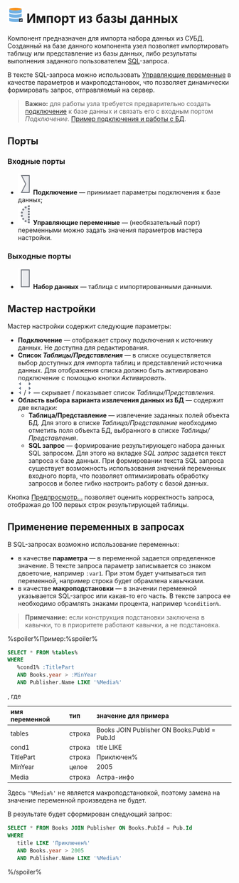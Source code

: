 # ![ ](../../images/icons/data-sources/db-database-import_default.svg) Импорт из базы данных

Компонент предназначен для импорта набора данных из СУБД. Созданный на базе данного компонента узел позволяет импортировать таблицу или представление из базы данных, либо результаты выполнения заданного пользователем [SQL](https://wiki.loginom.ru/articles/sql.html)-запроса.

В тексте SQL-запроса можно использовать [Управляющие переменные](../../scenario/variables/control-variables.md) в качестве параметров и макроподстановок, что позволяет динамически формировать запрос, отправляемый на сервер.

> **Важно:** для работы узла требуется предварительно создать [подключение](../connections/README.md) к базе данных и связать его с входным портом *Подключение*. [Пример подключения и работы с БД](../../quick-start/database.md).

## Порты

### Входные порты

* ![ ](../../images/icons/app/node/ports/inputs/link_inactive.svg) **Подключение** — принимает параметры подключения к базе данных;
* ![ ](../../images/icons/app/node/ports/inputs-optional/variable_inactive.svg) **Управляющие переменные** — (необязательный порт) переменными можно задать значения параметров мастера настройки.

### Выходные порты

* ![ ](../../images/icons/app/node/ports/inputs/table_inactive.svg) **Набор данных** — таблица с импортированными данными.

## Мастер настройки

Мастер настройки содержит следующие параметры:

* **Подключение** — отображает строку подключения к источнику данных. Не доступна для редактирования.
* **Список *Таблицы/Представления*** — в списке осуществляется выбор доступных для импорта таблиц и представлений источника данных. Для отображения списка должно быть активировано подключение с помощью кнопки *Активировать*.
* ![ ](../../images/extjs-theme/splitter/mini-left.svg) / ![ ](../../images/extjs-theme/splitter/mini-right.svg) — скрывает / показывает список *Таблицы/Представления*.
* **Область выбора варианта извлечения данных из БД** — содержит две вкладки:
  * **Таблица/Представление** — извлечение заданных полей объекта БД. Для этого в списке *Таблица/Представление* необходимо отметить поля объекта БД, выбранного в списке *Таблицы/Представления*.
  * **SQL запрос** — формирование результирующего набора данных SQL запросом. Для этого на вкладке *SQL запрос* задается текст запроса к базе данных. При формировании текста SQL запроса существует возможность использования значений переменных входного порта, что позволяет оптимизировать обработку запросов и более гибко настроить работу с базой данных.

Кнопка [Предпросмотр…](../../visualization/preview/preview.md) позволяет оценить корректность запроса, отображая до 100 первых строк результирующей таблицы.

## Применение переменных в запросах

В SQL-запросах возможно использование переменных:

* в качестве **параметра** — в переменной задается определенное значение. В тексте запроса параметр записывается со знаком двоеточие, например `:var1`. При этом будет учитываться тип переменной, например строка будет обрамлена кавычками.
* в качестве **макроподстановки** — в значении переменной указывается SQL-запрос или какая-то его часть. В тексте запроса ее необходимо обрамлять знаками процента, например `%condition%`.

> **Примечание:** если конструкция подстановки заключена в кавычки, то в приоритете работают кавычки, а не подстановка.  

%spoiler%Пример:%spoiler%

```sql
SELECT * FROM %tables%
WHERE
   %cond1% :TitlePart
   AND Books.year > :MinYear
   AND Publisher.Name LIKE '%Media%'
```

, где

|имя переменной|тип|значение для примера|
|:---|:---|:---|
|tables|строка|Books JOIN Publisher ON Books.PubId = Pub.Id|
|cond1|строка|title LIKE|
|TitlePart|строка|Приключен%|
|MinYear|целое|2005|
|Media|строка|Астра-инфо|

Здесь `'%Media%'` не является макроподстановкой, поэтому замена на значение переменной произведена не будет.

В результате будет сформирован следующий запрос:

```sql
SELECT * FROM Books JOIN Publisher ON Books.PubId = Pub.Id
WHERE
   title LIKE 'Приключен%'
   AND Books.year > 2005
   AND Publisher.Name LIKE '%Media%'
```

%/spoiler%
